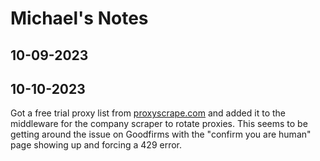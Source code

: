 # Michael's Notes

## 10-09-2023

## 10-10-2023

Got a free trial proxy list from [proxyscrape.com](http://proxyscrape.com) and added it to the middleware for the company scraper to rotate proxies. This seems to be getting around the issue on Goodfirms with the "confirm you are human" page showing up and forcing a 429 error.
